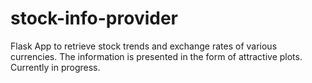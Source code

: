 # stock-info-provider
Flask App to retrieve stock trends and exchange rates of various currencies. The information is presented in the form of attractive plots. Currently in progress.
